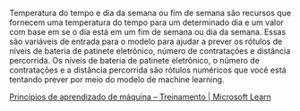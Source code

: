 Temperatura do tempo e dia da semana ou fim de semana são recursos que fornecem uma temperatura do tempo para um determinado dia e um valor com base em se o dia está em um fim de semana ou dia da semana. Essas são variáveis de entrada para o modelo para ajudar a prever os rótulos de níveis de bateria de patinete eletrônico, número de contratações e distância percorrida. Os níveis de bateria de patinete eletrônico, o número de contratações e a distância percorrida são rótulos numéricos que você está tentando prever por meio do modelo de machine learning.

[Princípios de aprendizado de máquina – Treinamento | Microsoft Learn](https://learn.microsoft.com/training/modules/fundamentals-machine-learning/)